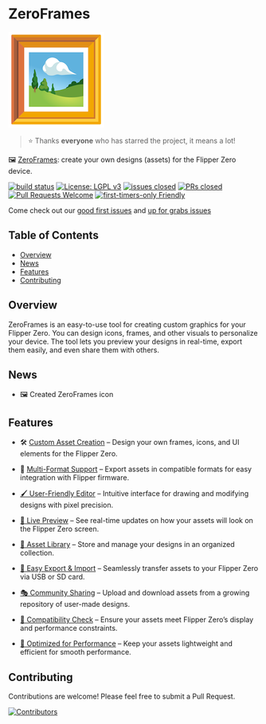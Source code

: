 # ZeroFrames

![ZeroFramesIcon](docs/logos/192x192.png)

> ⭐️ Thanks **everyone** who has starred the project, it means a lot!

🖼️ [ZeroFrames](https://opencollective.com/zeroframes): create your own designs (assets) for the Flipper Zero device.

[![build status](https://github.com/py-pdf/fpdf2/workflows/build/badge.svg)](https://github.com/DeepBlackHole/ZeroFrames/actions?query=branch%3Amaster)
[![License: LGPL v3](https://img.shields.io/badge/License-LGPL%20v3-blue.svg)](https://www.gnu.org/licenses/lgpl-3.0)
[![issues closed](https://img.shields.io/github/issues-closed/DeepBlackHole/ZeroFrames)](https://github.com/DeepBlackHole/ZeroFrames/issues)
[![PRs closed](https://img.shields.io/github/issues-pr-closed/DeepBlackHole/ZeroFrames)](https://github.com/DeepBlackHole/ZeroFrames/pulls)
[![Pull Requests Welcome](https://img.shields.io/badge/PRs-welcome-brightgreen.svg?style=flat)](http://makeapullrequest.com)
[![first-timers-only Friendly](https://img.shields.io/badge/first--timers--only-friendly-blue.svg)](http://www.firsttimersonly.com/)

Come check out our [good first issues](https://github.com/DeepBlackHole/ZeroFrames/issues?q=is%3Aissue+is%3Aopen+label%3A%22good+first+issue%22) and [up for grabs issues](https://github.com/DeepBlackHole/ZeroFrames/issues?q=is%3Aissue+is%3Aopen+label%3A%22good+first+issue%22)


## Table of Contents

- [Overview](#overview)
- [News](#news)
- [Features](#features)
- [Contributing](#contributing)

## Overview

ZeroFrames is an easy-to-use tool for creating custom graphics for your Flipper Zero. You can design icons, frames, and other visuals to personalize your device. The tool lets you preview your designs in real-time, export them easily, and even share them with others.

## News

- 🖼️ Created ZeroFrames icon



## Features

- 🛠️ [Custom Asset Creation](https://github.com/ZeroFrames/ZeroFrames/issues/2) – Design your own frames, icons, and UI elements for the Flipper Zero.

- 📂 [Multi-Format Support](https://github.com/ZeroFrames/ZeroFrames/issues/5) – Export assets in compatible formats for easy integration with Flipper firmware.

- [🖌️ User-Friendly Editor](https://github.com/ZeroFrames/ZeroFrames/issues/3) – Intuitive interface for drawing and modifying designs with pixel precision.

- [📡 Live Preview](https://github.com/ZeroFrames/ZeroFrames/issues/6) – See real-time updates on how your assets will look on the Flipper Zero screen.

- [📁 Asset Library](https://github.com/ZeroFrames/ZeroFrames/issues/7) – Store and manage your designs in an organized collection.

- [💾 Easy Export & Import](https://github.com/ZeroFrames/ZeroFrames/issues/10) – Seamlessly transfer assets to your Flipper Zero via USB or SD card.

- [🎭 Community Sharing](https://github.com/ZeroFrames/ZeroFrames/issues/9) – Upload and download assets from a growing repository of user-made designs.

- [🔄 Compatibility Check](https://github.com/ZeroFrames/ZeroFrames/issues/4) – Ensure your assets meet Flipper Zero’s display and performance constraints.

- [🚀 Optimized for Performance](https://github.com/ZeroFrames/ZeroFrames/issues/8) – Keep your assets lightweight and efficient for smooth performance.

## Contributing

Contributions are welcome! Please feel free to submit a Pull Request.

<a href="https://github.com/DeepBlackHole/ZeroFrames/graphs/contributors">
  <img
    src="https://opencollective.com/ZeroFrames/contributors.svg?width=890&button=false"
    alt="Contributors"
  />
</a>

